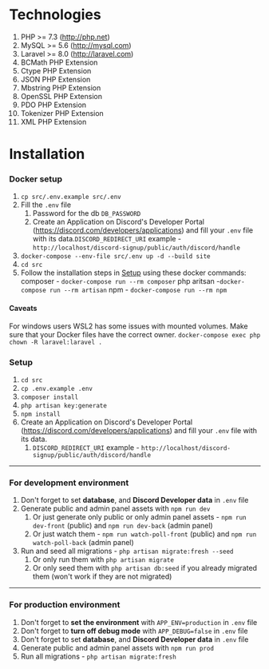 # Technologies

1. PHP >= 7.3 (http://php.net)
1. MySQL >= 5.6 (http://mysql.com)
1. Laravel >= 8.0 (http://laravel.com)
1. BCMath PHP Extension
1. Ctype PHP Extension
1. JSON PHP Extension
1. Mbstring PHP Extension
1. OpenSSL PHP Extension
1. PDO PHP Extension
1. Tokenizer PHP Extension
1. XML PHP Extension

# Installation
### Docker setup
1. `cp src/.env.example src/.env`
1. Fill the `.env` file
    1. Password for the db `DB_PASSWORD`
    1. Create an Application on Discord's Developer Portal (https://discord.com/developers/applications) and fill your `.env` file with its data.`DISCORD_REDIRECT_URI` example - `http://localhost/discord-signup/public/auth/discord/handle`
1. `docker-compose --env-file src/.env up -d --build site`
1. `cd src`
1. Follow the installation steps in [Setup](https://github.com/skilldeliver/discord-signup/tree/docker-compose#setup) using these docker commands:
    composer - `docker-compose run --rm composer`
    php aritsan -`docker-compose run --rm artisan`
    npm - `docker-compose run --rm npm`

#### Caveats
For windows users WSL2 has some issues with mounted volumes.
Make sure that your Docker files have the correct owner.
`docker-compose exec php chown -R laravel:laravel .`

### Setup
1. `cd src`
1. `cp .env.example .env`
1. `composer install`
1. `php artisan key:generate`
1. `npm install`
1. Create an Application on Discord's Developer Portal (https://discord.com/developers/applications) and fill your `.env` file with its data.
    1. `DISCORD_REDIRECT_URI` example - `http://localhost/discord-signup/public/auth/discord/handle`
___

### For development environment

1. Don't forget to set __database__, and __Discord Developer data__ in `.env` file
1. Generate public and admin panel assets with `npm run dev`
    1. Or just generate only public or only admin panel assets - `npm run dev-front` (public) and `npm run dev-back` (admin panel)
    1. Or just watch them - `npm run watch-poll-front` (public) and `npm run watch-poll-back` (admin panel)
1. Run and seed all migrations - `php artisan migrate:fresh --seed`
    1. Or only run them with `php artisan migrate`
    1. Or only seed them with `php artisan db:seed` if you already migrated them (won't work if they are not migrated)
___

### For production environment

1. Don't forget to __set the environment__ with `APP_ENV=production` in `.env` file
1. Don't forget to __turn off debug mode__ with `APP_DEBUG=false` in `.env` file
1. Don't forget to set __database__, and __Discord Developer data__ in `.env` file
1. Generate public and admin panel assets with `npm run prod`
1. Run all migrations - `php artisan migrate:fresh`
